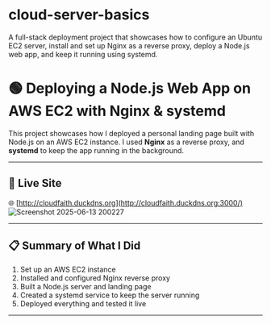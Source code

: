# cloud-server-basics
A full-stack deployment project that showcases how to configure an Ubuntu EC2 server, install and set up Nginx as a reverse proxy, deploy a Node.js web app, and keep it running using systemd.
# 🟢 Deploying a Node.js Web App on AWS EC2 with Nginx & systemd

This project showcases how I deployed a personal landing page built with Node.js on an AWS EC2 instance. I used **Nginx** as a reverse proxy, and **systemd** to keep the app running in the background.

---

## 🚀 Live Site

🌐 [http://cloudfaith.duckdns.org](http://cloudfaith.duckdns.org:3000/)
![Screenshot 2025-06-13 200227](https://github.com/user-attachments/assets/c74d4c02-4b25-4421-a3ae-26bc52bda333)

---

## 📋 Summary of What I Did

1. Set up an AWS EC2 instance
2. Installed and configured Nginx reverse proxy
3. Built a Node.js server and landing page
4. Created a systemd service to keep the server running
5. Deployed everything and tested it live

---


